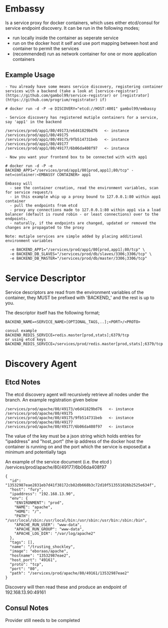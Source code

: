 
Embassy
========

Is a service proxy for docker containers, which uses either etcd/consul for service endpoint discovery. It can be run in the following modes;

  - run locally inside the container as seperate service
  - run on the docker host it self and use port mapping between host and container to permit the services
  - (recommended) run as network container for one or more application containers

Example Usage
-------------

    - You already have some means service discovery, registering container services with a backend (take a look at [service-registrar](https://github.com/gambol99/service-registrar) or [registrator](https://github.com/progrium/registrator) if)

    # docker run -d -P -e DISCOVERY="etcd://HOST:4001" gambol99/embassy

    - Service discovery has registered mutiple containers for a service, say 'app1' in the backend

    /services/prod/app1/80/49173/e6d41829bd76   <- instance
    /services/prod/app1/80/49175
    /services/prod/app1/80/49175/9fb514731beb   <- instance
    /services/prod/app1/80/49177
    /services/prod/app1/80/49177/6b06da408f97   <- instance

    - Now you want your frontend box to be connected with with app1

    # docker run -d -P -e BACKEND_APP1="/services/prod/app1/80[prod,app1];80/tcp" -net=container:<EMBASSY CONTAINER> app1

    Embassy will
      - see the container creation, read the environment variables, scan for service request/s
      - in this example whip up a proxy bound to 127.0.0.1:80 within app1 container
      - pull the endpoints from etcd
      - proxy any connections made to 127.0.0.1:80 within app1 via a load balancer (default is round robin - or least connections) over to the endpoints.
      - naturally, if the endpoints are changed, updated or removed the changes are propagated to the proxy

    Note: mutiple services are simple added by placing additional environment variables

      -e BACKEND_APP1="/services/prod/app1/80[prod,app1];80/tcp" \
      -e BACKEND_DB_SLAVES="/services/prod/db/slaves/3306;3306/tcp" \
      -e BACKEND_DB_MASTER="/services/prod/db/master/3306;3306/tcp"

Service Descriptor
==================

Service descriptors are read from the environment variables of the container, they MUST be prefixed with 'BACKEND_' and the rest is up to you.

The descriptor itself has the following format;

    BACKEND_NAME=<SERVICE_NAME>[OPTIONAL_TAGS,..];<PORT>/<PROTO>

    consul example
    BACKEND_REDIS_SERVICE=redis.master[prod,stats];6379/tcp
    or using etcd keys
    BACKEND_REDIS_SERVICE=/services/prod/redis.master[prod,stats];6379/tcp

Discovery Agent
===============

Etcd Notes
-----------

The etcd discovery agent will recursively retrieve all nodes under the branch. An example registration given below

    /services/prod/apache/80/49173/e6d41829bd76   <- instance
    /services/prod/apache/80/49175
    /services/prod/apache/80/49175/9fb514731beb   <- instance
    /services/prod/apache/80/49177
    /services/prod/apache/80/49177/6b06da408f97   <- instance

The value of the key must be a json string which holds entries for "ipaddress" and "host_port" (the ip address of the docker host the container is running on and the port which the service is exposed)at a minimum and potentially tags

An example of the service document (i.e. the etcd ) /services/prod/apache/80/49177/6b06da408f97

    {
      "id": "13532987eae2831eb7d41f38172cb82db668b3c72d10f513551026b2525e634f",
      "host": "fury",
      "ipaddress": "192.168.13.90",
      "env": {
        "ENVIRONMENT": "prod",
        "NAME": "apache",
        "HOME": "/",
        "PATH": "/usr/local/sbin:/usr/local/bin:/usr/sbin:/usr/bin:/sbin:/bin",
        "APACHE_RUN_USER": "www-data",
        "APACHE_RUN_GROUP": "www-data",
        "APACHE_LOG_DIR": "/var/log/apache2"
      },
      "tags": [],
      "name": "/trusting_shockley",
      "image": "eboraas/apache",
      "hostname": "13532987eae2",
      "host_port": "49161",
      "proto": "tcp",
      "port": "80",
      "path": "/services/prod/apache/80/49161/13532987eae2"
    }

Discovery will then read these and produce an endpoint of 192.168.13.90:49161

Consul Notes
-------------

Provider still needs to be completed


